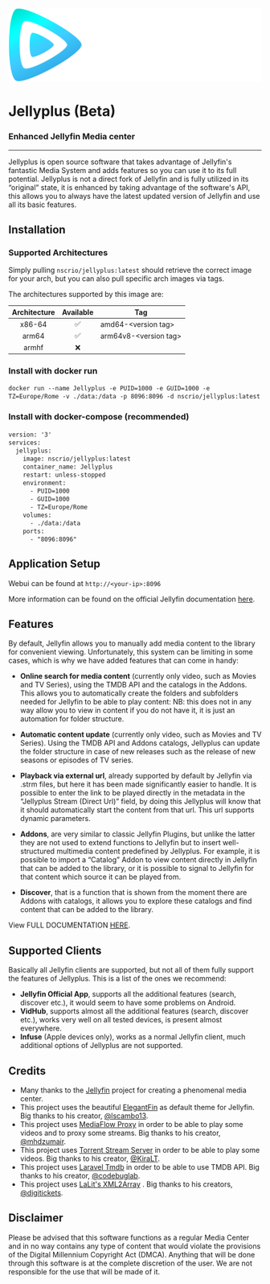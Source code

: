 ![jellyplus](https://raw.githubusercontent.com/NsCRio/jellyplus/refs/heads/main/src/img/banner-light.png)
# Jellyplus (Beta)
### Enhanced Jellyfin Media center

---

Jellyplus is open source software that takes advantage of Jellyfin's fantastic Media System and adds features so you can use it to its full potential. Jellyplus is not a direct fork of Jellyfin and is fully utilized in its “original” state, it is enhanced by taking advantage of the software's API, this allows you to always have the latest updated version of Jellyfin and use all its basic features.

## Installation

### Supported Architectures

Simply pulling `nscrio/jellyplus:latest` should retrieve the correct image for your arch, but you can also pull specific arch images via tags.

The architectures supported by this image are:

| Architecture | Available | Tag |
| :----: | :----: | ---- |
| x86-64 | ✅ | amd64-\<version tag\> |
| arm64 | ✅ | arm64v8-\<version tag\> |
| armhf | ❌ | |

### Install with docker run

```
docker run --name Jellyplus -e PUID=1000 -e GUID=1000 -e TZ=Europe/Rome -v ./data:/data -p 8096:8096 -d nscrio/jellyplus:latest
```

### Install with docker-compose (recommended)

```
version: '3'
services:
  jellyplus:
    image: nscrio/jellyplus:latest
    container_name: Jellyplus
    restart: unless-stopped
    environment:
      - PUID=1000
      - GUID=1000
      - TZ=Europe/Rome
    volumes:
      - ./data:/data
    ports:
      - "8096:8096"
```

## Application Setup

Webui can be found at `http://<your-ip>:8096`

More information can be found on the official Jellyfin documentation [here](https://jellyfin.org/docs/).

## Features

By default, Jellyfin allows you to manually add media content to the library for convenient viewing. Unfortunately, this system can be limiting in some cases, which is why we have added features that can come in handy:

- **Online search for media content** (currently only video, such as Movies and TV Series), using the TMDB API and the catalogs in the Addons. This allows you to automatically create the folders and subfolders needed for Jellyfin to be able to play content: NB: this does not in any way allow you to view in content if you do not have it, it is just an automation for folder structure.

- **Automatic content update** (currently only video, such as Movies and TV Series). Using the TMDB API and Addons catalogs, Jellyplus can update the folder structure in case of new releases such as the release of new seasons or episodes of TV series.

- **Playback via external url**, already supported by default by Jellyfin via .strm files, but here it has been made significantly easier to handle. It is possible to enter the link to be played directly in the metadata in the “Jellyplus Stream (Direct Url)” field, by doing this Jellyplus will know that it should automatically start the content from that url. This url supports dynamic parameters.

- **Addons**, are very similar to classic Jellyfin Plugins, but unlike the latter they are not used to extend functions to Jellyfin but to insert well-structured multimedia content predefined by Jellyplus. For example, it is possible to import a “Catalog” Addon to view content directly in Jellyfin that can be added to the library, or it is possible to signal to Jellyfin for that content which source it can be played from.

- **Discover**, that is a function that is shown from the moment there are Addons with catalogs, it allows you to explore these catalogs and find content that can be added to the library.

View FULL DOCUMENTATION [HERE](https://github.com/NsCRio/jellyplus/blob/main/docs/DOCUMENTATION.md).

## Supported Clients

Basically all Jellyfin clients are supported, but not all of them fully support the features of Jellyplus. This is a list of the ones we recommend:

- **Jellyfin Official App**, supports all the additional features (search, discover etc.), it would seem to have some problems on Android.
- **VidHub**, supports almost all the additional features (search, discover etc.), works very well on all tested devices, is present almost everywhere.
- **Infuse** (Apple devices only), works as a normal Jellyfin client, much additional options of Jellyplus are not supported.

## Credits

- Many thanks to the [Jellyfin](https://jellyfin.org/) project for creating a phenomenal media center.
- This project uses the beautiful [ElegantFin](https://github.com/lscambo13/ElegantFin) as default theme for Jellyfin. Big thanks to his creator, [@lscambo13](https://github.com/lscambo13).
- This project uses [MediaFlow Proxy](https://github.com/mhdzumair/mediaflow-proxy/) in order to be able to play some videos and to proxy some streams. Big thanks to his creator, [@mhdzumair](https://github.com/mhdzumair).
- This project uses [Torrent Stream Server](https://github.com/KiraLT/torrent-stream-server) in order to be able to play some videos. Big thanks to his creator, [@KiraLT](https://github.com/KiraLT).
- This project uses [Laravel Tmdb](https://github.com/codebuglab/laravel-tmdb) in order to be able to use TMDB API. Big thanks to his creator, [@codebuglab](https://github.com/codebuglab).
- This project uses [LaLit's XML2Array](https://github.com/digitickets/lalit) . Big thanks to his creators, [@digitickets](https://github.com/digitickets).


## Disclaimer
Please be advised that this software functions as a regular Media Center and in no way contains any type of content that would violate the provisions of the Digital Millennium Copyright Act (DMCA). Anything that will be done through this software is at the complete discretion of the user. We are not responsible for the use that will be made of it.
